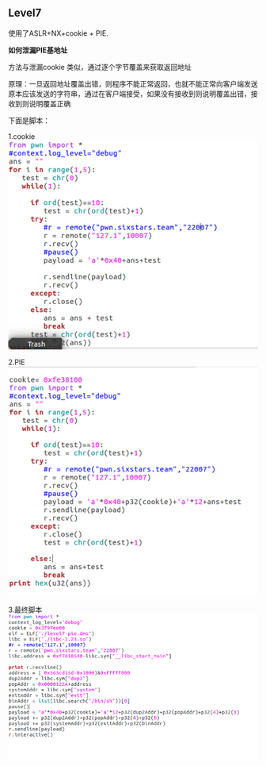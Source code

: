 ## Level7
 使用了ASLR+NX+cookie + PIE. 
 
 **如何泄漏PIE基地址**
 
 方法与泄漏cookie 类似，通过逐个字节覆盖来获取返回地址
 
 原理：一旦返回地址覆盖出错，则程序不能正常返回，也就不能正常向客户端发送原本应该发送的字符串，通过在客户端接受，如果没有接收到则说明覆盖出错，接收到则说明覆盖正确
 
 
 下面是脚本：
 	  
 1.cookie
    ![](./cookie.png)
    
 2.PIE
    ![](./PIE.png)
    
 3.最终脚本
    ![](./最终脚本.png) 
 
 
 
 
 
   